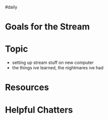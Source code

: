 #daily

# Goals for the Stream

# Topic

- setting up stream stuff on new computer
- the things ive learned, the nightmares ive had

# Resources

# Helpful Chatters